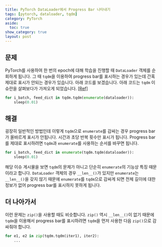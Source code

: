 ```yaml
---
title: PyTorch DataLoader에서 Progress Bar 나타내기
tags: [pytorch, dataloader, tqdm]
category: PyTorch
aside:
  toc: true
show_category: true
layout: post
---
```



<!--more-->

## 문제

PyTorch를 사용하여 한 번의 epoch에 대해 학습을 진행할 때 `DataLoader` 객체를 순회하게 됩니다.
그 때 `tqdm`을 이용하여 progress bar를 표시하는 경우가 있는데 간혹 제대로 표시가 안되는 경우가 있습니다.
아래 코드를 보겠습니다.
아래 코드는 `tqdm` 이슈란을 살펴보다가 가져오게 되었습니다. [[Ref]](https://github.com/tqdm/tqdm/issues/1261)

```python
for i_batch, feed_dict in tqdm.tqdm(enumerate(dataloader)):
    sleep(0.01)
```

## 해결

굉장히 일반적인 방법인데 이렇게 `tqdm`으로 `enumerate`를 감싸는 경우 progress bar가 올바르게 표시가 안됩니다.
시간과 초당 반복 횟수만 표시가 됩니다.
Progress bar를 제대로 표시하려면 `tqdm`과 `enumerate`를 사용하는 순서를 바꾸면 됩니다.

```python
for i_batch, feed_dict in enumerate(tqdm.tqdm(dataloader)):
    sleep(0.01)
```

해당 이슈 게시물을 보면 `tqdm`의 문제가 아니고 단순히 `enumerate`의 기능상 특징 때문이라고 합니다.
`DataLoader` 객체의 경우 `__len__()`가 있지만 `enumerate`는 `__len__()`을 갖지 않기 때문에 `enumerate`를 `tqdm`으로 감싸게 되면 전체 길이에 대한 정보가 없어 progress bar를 표시하지 못하게 됩니다.

## 더 나아가서

이런 문제는 `zip()`을 사용할 때도 비슷합니다. 
`zip()` 역시 `__len__()`이 없기 때문에 `tqdm`을 이용해서 progress bar를 표시하려면 `tqdm`을 먼저 사용한 다음 `zip()`으로 감싸줘야 합니다.

```python
for e1, e2 in zip(tqdm.tqdm(iter1), iter2):
    ...
```
